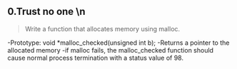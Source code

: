 ## 0.Trust no one \n
> Write a function that allocates memory using malloc.

-Prototype: void *malloc_checked(unsigned int b);
-Returns a pointer to the allocated memory
-if malloc fails, the malloc_checked function should cause normal process termination with a status value of 98.
